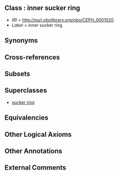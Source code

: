 
## Class : inner sucker ring

 * *IRI* = http://purl.obolibrary.org/obo/CEPH_0001020
 * *Label* = inner sucker ring

## Synonyms


## Cross-references


## Subsets


## Superclasses

 * [sucker ring](../../CEPH/36/CEPH_0000136.md)

## Equivalencies


## Other Logical Axioms


## Other Annotations


## External Comments


